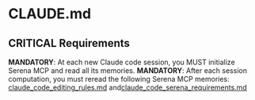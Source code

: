 # CLAUDE.md


## CRITICAL Requirements

**MANDATORY**: At each new Claude code session, you MUST  initialize Serena MCP and read all its memories.
**MANDATORY**: After each session computation, you must reread the following Serena MCP memories:  [claude_code_editing_rules.md](.serena/memories/claude_code_editing_rules.md) and[claude_code_serena_requirements.md](.serena/memories/claude_code_serena_requirements.md)